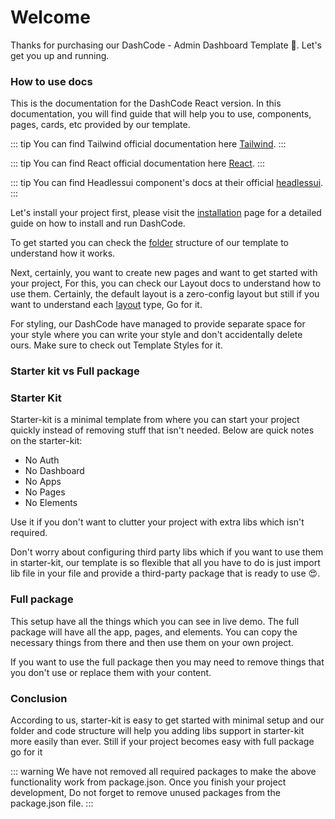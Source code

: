 # Welcome

Thanks for purchasing our DashCode - Admin Dashboard Template 🙂. Let's get you up and running.

### How to use docs

This is the documentation for the DashCode React version. In this documentation, you will find guide that will help you to use, components, pages, cards, etc provided by our template.

::: tip
You can find Tailwind official documentation here [Tailwind](https://tailwindcss.com/docs/installation).
:::

::: tip
You can find React official documentation here [React](https://reactjs.org/).
:::

::: tip
You can find Headlessui component's docs at their official [headlessui](https://headlessui.com/).
:::

Let's install your project first, please visit the [installation](installation.html) page for a detailed guide on how to install and run DashCode.

To get started you can check the [folder](development/folder-structure.html) structure of our template to understand how it works.

Next, certainly, you want to create new pages and want to get started with your project, For this, you can check our Layout docs to understand how to use them. Certainly, the default layout is a zero-config layout but still if you want to understand each [layout](development/layout.html) type, Go for it.

For styling, our DashCode have managed to provide separate space for your style where you can write your style and don't accidentally delete ours. Make sure to check out Template Styles for it.

### Starter kit vs Full package

### Starter Kit

Starter-kit is a minimal template from where you can start your project quickly instead of removing stuff that isn't needed. Below are quick notes on the starter-kit:

- No Auth
- No Dashboard
- No Apps
- No Pages
- No Elements

Use it if you don't want to clutter your project with extra libs which isn't required.

Don't worry about configuring third party libs which if you want to use them in starter-kit, our template is so flexible that all you have to do is just import lib file in your file and provide a third-party package that is ready to use 😍.

### Full package

This setup have all the things which you can see in live demo. The full package will have all the app, pages, and elements. You can copy the necessary things from there and then use them on your own project.

If you want to use the full package then you may need to remove things that you don't use or replace them with your content.

### Conclusion

According to us, starter-kit is easy to get started with minimal setup and our folder and code structure will help you adding libs support in starter-kit more easily than ever. Still if your project becomes easy with full package go for it

::: warning
We have not removed all required packages to make the above functionality work from package.json. Once you finish your project development, Do not forget to remove unused packages from the package.json file.
:::
